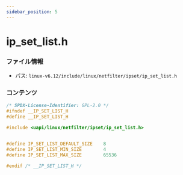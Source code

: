 ```yaml
---
sidebar_position: 5
---
```

# ip_set_list.h

### ファイル情報

- パス: `linux-v6.12/include/linux/netfilter/ipset/ip_set_list.h`

### コンテンツ

```h
/* SPDX-License-Identifier: GPL-2.0 */
#ifndef __IP_SET_LIST_H
#define __IP_SET_LIST_H

#include <uapi/linux/netfilter/ipset/ip_set_list.h>


#define IP_SET_LIST_DEFAULT_SIZE	8
#define IP_SET_LIST_MIN_SIZE		4
#define IP_SET_LIST_MAX_SIZE		65536

#endif /* __IP_SET_LIST_H */

```
